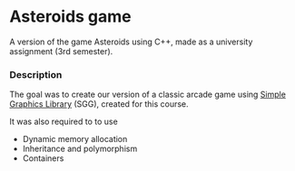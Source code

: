 # Asteroids game
A version of the game Asteroids using C++, made as a university assignment (3rd semester).

<h3>Description</h3>

The goal was to create our version of a classic arcade game using <a href="https://github.com/cgaueb/sgg">Simple Graphics Library</a> (SGG), created for this course.

It was also required to to use 
<ul>
<li>Dynamic memory allocation</li> 
<li>Inheritance and polymorphism</li>
<li>Containers
</ul>